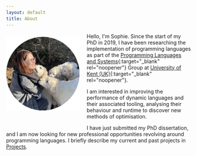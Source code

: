 ```yaml
---
layout: default
title: About
---
```


<img align="left" alt="me, surrounded by 4 great pyr puppies." title="i'm on the left" width="200" src="/assets/pp_2024.png" alt="Description" style="padding-right: 20px; padding-bottom: 50px; padding-top: 10px; display: block; border: none;">

Hello, I'm Sophie. Since the start of my PhD in 2019, I have been researching the implementation of programming languages as part of the [Programming Languages and Systems](https://research.kent.ac.uk/programming-languages-systems/){:target="_blank" rel="noopener"} Group at [University of Kent (UK)](https://www.kent.ac.uk/){:target="_blank" rel="noopener"}.

I am interested in improving the performance of dynamic languages and their associated tooling, analysing their behaviour and runtime to discover new methods of optimisation.

I have just submitted my PhD dissertation, and I am now looking for new professional opportunities revolving around programming languages. I briefly describe my current and past projects in [Projects](/research).



